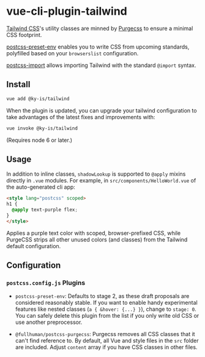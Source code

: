 # vue-cli-plugin-tailwind

[Tailwind CSS](https://tailwindcss.com/docs/what-is-tailwind)'s utility classes are minned by [Purgecss](https://www.purgecss.com) to ensure a minimal CSS footprint.

[postcss-preset-env](https://preset-env.cssdb.org/features) enables you to write CSS from upcoming standards, polyfilled based on your `browserslist` configuration.

[postcss-import](https://github.com/postcss/postcss-import) allows importing Tailwind with the standard `@import` syntax.

## Install

```bash
vue add @ky-is/tailwind
```

When the plugin is updated, you can upgrade your tailwind configuration to take advantages of the latest fixes and improvements with:
```bash
vue invoke @ky-is/tailwind
```

(Requires node 6 or later.)

## Usage

In addition to inline classes, `shadowLookup` is supported to `@apply` mixins directly in `.vue` modules. For example, in `src/components/HelloWorld.vue` of the auto-generated cli app:
```html
<style lang="postcss" scoped>
h1 {
  @apply text-purple flex;
}
</style>
```

Applies a purple text color with scoped, browser-prefixed CSS, while PurgeCSS strips all other unused colors (and classes) from the Tailwind default configuration.


## Configuration

### `postcss.config.js` Plugins

- `postcss-preset-env`: Defaults to stage 2, as these draft proposals are considered reasonably stable. If you want to enable handy experimental features like nested classes (`a { &hover: {...} }`), change to `stage: 0`. You can safely delete this plugin from the list if you only write old CSS or use another preprocessor.

- `@fullhuman/postcss-purgecss`: Purgecss removes all CSS classes that it can't find reference to. By default, all Vue and style files in the `src` folder are included. Adjust `content` array if you have CSS classes in other files.
